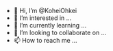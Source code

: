 - 👋 Hi, I’m @KoheiOhkei
- 👀 I’m interested in ...
- 🌱 I’m currently learning ...
- 💞️ I’m looking to collaborate on ...
- 📫 How to reach me ...

<!---
KoheiOhkei/KoheiOhkei is a ✨ special ✨ repository because its `README.md` (this file) appears on your GitHub profile.
You can click the Preview link to take a look at your changes.
--->

